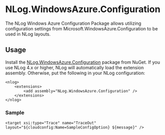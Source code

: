 # NLog.WindowsAzure.Configuration
The NLog Windows Azure Configuration Package allows utilizing configuration settings from Microsoft.WindowsAzure.Configuration to be used in NLog layouts.

## Usage ##
Install the [NLog.WindowsAzure.Configuration](https://www.nuget.org/packages/NLog.WindowsAzure.Configurationb/) package from NuGet. If you use NLog 4.x or higher, NLog will automatically load the extension assembly. Otherwise, put the following in your NLog configuration:

    <nlog>
        <extensions>
            <add assembly="NLog.WindowsAzure.Configuration" />
        </extensions>
    </nlog>

### Sample ###
    <target xsi:type="Trace" name="TraceOut" layout="${cloudconfig:Name=SampleConfigOption} ${message}" />
